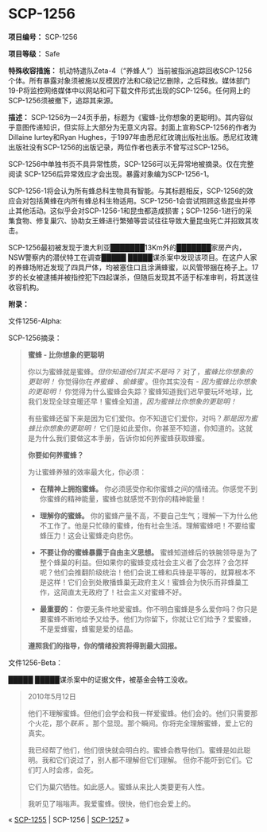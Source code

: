 # SCP-1256
                        


**项目编号：** SCP-1256

**项目等级：** Safe

**特殊收容措施：** 机动特遣队Zeta-4（“养蜂人”）当前被指派追踪回收SCP-1256个体。所有暴露对象须被施以反模因疗法和C级记忆删除，之后释放。媒体部门19-P将监控网络媒体中以网站和可下载文件形式出现的SCP-1256。任何网上的SCP-1256须被撤下，追踪其来源。

**描述：** SCP-1256为一24页手册，标题为《蜜蜂-比你想象的更聪明》。其内容似乎意图传递知识，但实际上大部分为无意义内容。封面上宣称SCP-1256的作者为Dillaine Iurtey和Ryan Hughes，于1997年由悉尼红玫瑰出版社出版。悉尼红玫瑰出版社没有SCP-1256的出版记录，两位作者也表示不曾写过SCP-1256。

SCP-1256中单独书页不具异常性质，SCP-1256可以无异常地被摘录。仅在完整阅读 SCP-1256后异常效应才会出现。暴露对象编为SCP-1256-1。

SCP-1256-1将会认为所有蜂总科生物具有智能。与其标题相反，SCP-1256的效应会对包括黄蜂在内所有蜂总科生物适用。SCP-1256-1会尝试照顾这些昆虫并停止其他活动。这似乎会对SCP-1256-1和昆虫都造成损害；SCP-1256-1进行的采集食物、修复巢穴、协助女王蜂进行繁殖等尝试往往导致大量昆虫死亡并招致其攻击。

SCP-1256最初被发现于澳大利亚███████13Km外的███████家房产内，NSW警察内的潜伏特工在调查█████ █████谋杀案中发现该项目。在这户人家的养蜂场附近发现了四具尸体，均被塞住口且涂满蜂蜜，以风管带捆在椅子上。17岁的长女被逮捕并被指控犯下四起谋杀，但随后发现其不适于标准审判，将其送往收容机构。

**附录：** 

文件1256-Alpha:

SCP-1256摘录：


> **蜜蜂 - 比你想象的更聪明** 
> 
> 你以为蜜蜂就是蜜蜂。*但你知道他们其实不是吗？* 对了，*蜜蜂比你想象的更聪明！* 你觉得你在*养蜜蜂* 、*偷蜂蜜* 。但你其实没有 - *因为蜜蜂比你想象的更聪明！* 你觉得为什么蜜蜂会失踪？蜜蜂知道我们迟早要玩坏地球，比我们发现全球变暖还早！蜜蜂全知道，*因为蜜蜂比你想象的更聪明！* 
> 
> 有些蜜蜂还留下来是因为它们爱你。你不知道它们爱你，对吗？*那是因为蜜蜂比你想象的更聪明！* 它们是如此爱你，你甚至不知道，你知道的。这就是为什么我们要做这本手册，告诉你如何养蜜蜂获取蜂蜜。
> 
> **你要如何养蜜蜂？** 
> 
> 为让蜜蜂养殖的效率最大化，你必须：
> 
> - **在精神上拥抱蜜蜂。** 你必须感受你和你蜜蜂之间的情绪流。你感觉不到你蜜蜂的精神能量，蜜蜂也就感觉不到你的精神能量！
> 
> - **理解你的蜜蜂。** 你的蜜蜂产量不高，不要自己生气；理解一下为什么他不工作了。他是只忙碌的蜜蜂，他有社会生活。理解蜜蜂吧！不要给蜜蜂压力！这会让蜜蜂走向悲伤。
> 
> - **不要让你的蜜蜂暴露于自由主义思想。** 蜜蜂知道蜂后的铁腕领导是为了整个蜂巢的利益。但如果你的蜜蜂变成社会主义者了会怎样？会怎样呢？他们会推翻阶级统治！他们会说工蜂和兵锋是平等的，就算根本不是这样！它们会到处散播蜂巢无政府主义！蜜蜂会为快乐而非蜂巢工作，这简直太无政府了！社会主义对蜜蜂不好。
> 
> - **最重要的：** 你要无条件地爱蜜蜂。你不明白蜜蜂是多么爱你吗？你只是要蜜蜂不断地给予又给予。他们为你留下，你就让它们给予？爱蜜蜂，不是爱蜂蜜，蜂蜜是爱的结晶。
> 
> **遵照我们的指导，你的情绪投资将得到最大回报。** 
> 

文件1256-Beta：

█████ █████谋杀案中的证据文件，被基金会特工没收。


> 2010年5月12日
> 
> 他们不理解蜜蜂。但他们会学会和我一样爱蜜蜂。他们会的。他们只需要那个火花，那个*联系* 。那个显现。那个瞬间。你将完全理解蜜蜂，爱上它的真实。
> 
> 我已经帮了他们，他们很快就会明白的。蜜蜂会教导他们。蜜蜂是如此聪明。我和它们说过了，别人都不理解但它们理解。 但你不能吓到它们。它们叮人时会疼，会死。
> 
> 它们为巢穴牺牲。如此感人。蜜蜂从来比人类要更有人性。
> 
> 我听见了嗡嗡声。我爱蜜蜂。很快，他们也会爱上的。
> 



« <a shape='rect' class='newpage' href='/scp-1255'>SCP-1255</a> | SCP-1256 | [SCP-1257](/scp-1257) »





                    